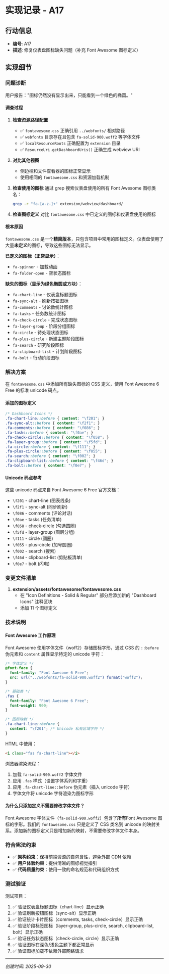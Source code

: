 # 实现记录 - A17

## 行动信息
- **编号**: A17
- **描述**: 修复仪表盘图标缺失问题（补充 Font Awesome 图标定义）

## 实现细节

### 问题诊断

用户报告："图标仍然没有显示出来，只能看到一个绿色的椭圆。"

#### 调查过程

1. **检查资源路径配置**
   - ✅ `fontawesome.css` 正确引用 `../webfonts/` 相对路径
   - ✅ `webfonts` 目录存在且包含 `fa-solid-900.woff2` 等字体文件
   - ✅ `localResourceRoots` 正确配置为 `extension` 目录
   - ✅ `ResourceUri.getDashboardUris()` 正确生成 webview URI

2. **对比其他视图**
   - 侧边栏和文件查看器的图标正常显示
   - 使用相同的 `fontawesome.css` 和资源加载机制

3. **检查使用的图标**
   通过 grep 搜索仪表盘使用的所有 Font Awesome 图标类名：
   ```bash
   grep -r "fa-[a-z-]+" extension/webview/dashboard/
   ```

4. **检查图标定义**
   对比 `fontawesome.css` 中已定义的图标和仪表盘使用的图标

#### 根本原因

`fontawesome.css` 是一个**精简版本**，只包含项目中常用的图标定义。仪表盘使用了大量**未定义**的图标，导致这些图标无法显示。

**已定义的图标（正常显示）**：
- `fa-spinner` - 加载动画
- `fa-folder-open` - 空状态图标

**缺失的图标（显示为绿色椭圆或方块）**：
- `fa-chart-line` - 仪表盘标题图标
- `fa-sync-alt` - 刷新按钮图标
- `fa-comments` - 讨论数统计图标
- `fa-tasks` - 任务数统计图标
- `fa-check-circle` - 完成状态图标
- `fa-layer-group` - 阶段分组图标
- `fa-circle` - 待处理状态图标
- `fa-plus-circle` - 新建主题阶段图标
- `fa-search` - 研究阶段图标
- `fa-clipboard-list` - 计划阶段图标
- `fa-bolt` - 行动阶段图标

### 解决方案

在 `fontawesome.css` 中添加所有缺失图标的 CSS 定义，使用 Font Awesome 6 Free 的标准 unicode 码点。

#### 添加的图标定义

```css
/* Dashboard Icons */
.fa-chart-line::before { content: "\f201"; }
.fa-sync-alt::before { content: "\f2f1"; }
.fa-comments::before { content: "\f086"; }
.fa-tasks::before { content: "\f0ae"; }
.fa-check-circle::before { content: "\f058"; }
.fa-layer-group::before { content: "\f5fd"; }
.fa-circle::before { content: "\f111"; }
.fa-plus-circle::before { content: "\f055"; }
.fa-search::before { content: "\f002"; }
.fa-clipboard-list::before { content: "\f46d"; }
.fa-bolt::before { content: "\f0e7"; }
```

#### Unicode 码点参考

这些 unicode 码点来自 Font Awesome 6 Free 官方文档：
- `\f201` - chart-line (图表线条)
- `\f2f1` - sync-alt (同步刷新)
- `\f086` - comments (评论对话)
- `\f0ae` - tasks (任务清单)
- `\f058` - check-circle (勾选圆圈)
- `\f5fd` - layer-group (图层分组)
- `\f111` - circle (圆圈)
- `\f055` - plus-circle (加号圆圈)
- `\f002` - search (搜索)
- `\f46d` - clipboard-list (剪贴板清单)
- `\f0e7` - bolt (闪电)

### 变更文件清单

1. **extension/assets/fontawesome/fontawesome.css**
   - 在 "Icon Definitions - Solid & Regular" 部分后添加新的 "Dashboard Icons" 注释区块
   - 添加 11 个图标定义

### 技术说明

#### Font Awesome 工作原理

Font Awesome 使用字体文件（woff2）存储图标字形，通过 CSS 的 `::before` 伪元素和 `content` 属性显示特定的 unicode 字符：

```css
/* 字体定义 */
@font-face {
  font-family: "Font Awesome 6 Free";
  src: url("../webfonts/fa-solid-900.woff2") format("woff2");
}

/* 基础类 */
.fas {
  font-family: "Font Awesome 6 Free";
  font-weight: 900;
}

/* 图标映射 */
.fa-chart-line::before {
  content: "\f201"; /* Unicode 私有区域字符 */
}
```

HTML 中使用：
```html
<i class="fas fa-chart-line"></i>
```

浏览器渲染流程：
1. 加载 `fa-solid-900.woff2` 字体文件
2. 应用 `.fas` 样式（设置字体系列和字重）
3. 应用 `.fa-chart-line::before` 伪元素（插入 unicode 字符）
4. 字体文件将 unicode 字符渲染为图标字形

#### 为什么只添加定义不需要修改字体文件？

Font Awesome 字体文件（`fa-solid-900.woff2`）包含了**所有**Font Awesome 图标的字形。我们的 `fontawesome.css` 只是定义了 CSS 类名到 unicode 的映射关系。添加新的图标定义只是增加新的映射，不需要修改字体文件本身。

### 符合宪法约束

- ✅ **架构约束**：保持前端资源的自包含性，避免外部 CDN 依赖
- ✅ **用户体验约束**：提供清晰的图标视觉指引
- ✅ **代码质量约束**：使用一致的命名规范和代码组织方式

### 测试验证

测试项目：
1. ✅ 验证仪表盘标题图标（chart-line）显示正确
2. ✅ 验证刷新按钮图标（sync-alt）显示正确
3. ✅ 验证统计卡片图标（comments, tasks, check-circle）显示正确
4. ✅ 验证阶段标签图标（layer-group, plus-circle, search, clipboard-list, bolt）显示正确
5. ✅ 验证任务状态图标（check-circle, circle）显示正确
6. ✅ 验证图标在深色/浅色主题下都正常显示
7. ✅ 验证图标加载不依赖外部网络请求

---
*创建时间: 2025-09-30*